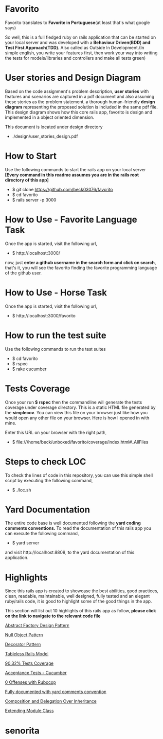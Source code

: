 # Favorito

Favorito translates to **Favorite in Portuguese**(at least that's what google says)

So well, this is a full fledged ruby on rails application that can be started on your local server and was developed with a **Behaviour Driven(BDD) and Test First Approach(TDD)**. Also called as Outside In Development.(In simple english, you write your features first, then work your way into writing the tests for models/libraries and controllers and make all tests green)

# User stories and Design Diagram

Based on the code assignment's problem description, **user stories** with features and scenarios are captured in a pdf document and also assuming these stories as the problem statement, a thorough human-friendly **design diagram** representing the proposed solution is included in the same pdf file. This design diagram shows how this core rails app, favorito is design and implemented in a object oriented dimension.

This document is located under design directory

*  ./design/user_stories_design.pdf

# How to Start

Use the following commands to start the rails app on your local server
**[Every command in this readme assumes you are in the rails root directory of this app]**

* $ git clone https://github.com/beck03076/favorito
* $ cd favorito
* $ rails server -p 3000

# How to Use - Favorite Language Task

Once the app is started, visit the following url,

* $ http://localhost:3000/

now, just **enter a github username in the search form and click on search**, that's it, you will see the favorito finding the favorite programming language of the github user.

# How to Use - Horse Task

Once the app is started, visit the following url,

* $ http://localhost:3000/favorito

# How to run the test suite

Use the following commands to run the test suites

* $ cd favorito
* $ rspec
* $ rake cucumber

# Tests Coverage

Once your run **$ rspec** then the commandline will generate the tests coverage under coverage directory. This is a static HTML file generated by the **simplecov**. You can view this file on your browser just like how you would open any other file on your browser. Here is how I opened in with mine.

Enter this URL on your browser with the right path,

*  $ file:///home/beck/unboxed/favorito/coverage/index.html#_AllFiles

# Steps to check LOC

To check the lines of code in this repository, you can use this simple shell script by executing the following command,

*  $ ./loc.sh

# Yard Documentation

The entire code base is well documented following the **yard coding comments conventions.** To read the documentation of this rails app you can execute the following command,

*  $ yard server

and visit http://localhost:8808, to the yard documentation of this application.

# Highlights

Since this rails app is created to showcase the best abilities, good practices, clean, readable, maintainable, well designed, fully tested and an elegant ruby/rails code, it is good to highlight some of the good things in the app.

This section will list out 10 highlights of this rails app as follow, **please click on the link to navigate to the relevant code file**

[Abstract Factory Design Pattern](app/classes/favorito/client.rb)

[Null Object Pattern](app/classes/favorito/no_platform.rb)

[Decorator Pattern](app/classes/favorito/presenter.rb)

[Tableless Rails Model](app/models/search.rb)

[90.32% Tests Coverage](coverage/index.html)

[Acceptance Tests - Cucumber](features/search.feature)

[0 Offenses with Rubocop](https://github.com/bbatsov/rubocop)

[Fully documented with yard comments convention](doc)

[Composition and Delegation Over Inheritance](app/classes/favorito/client.rb)

[Extending Module Class](lib/core_ext/module.rb)
# senorita
